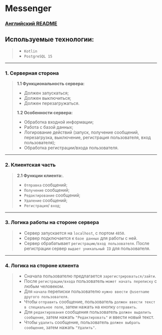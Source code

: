 # Messenger

### [Английский README](https://github.com/vcusnx/messenger/blob/master/README.md)

## **Используемые технологии:**
> - `Kotlin`
> - `PostgreSQL 15`

---

### **1. Серверная сторона**

> **1.1 Функциональность сервера:**
>
> - Должен запускаться;
> - Должен выключиться;
> - Должен перезагружаться.
>
> **1.2 Особенности сервера:**
>
> - Обработка входной информации;
> - Работа с базой данных;
> - Логирование действий (запуск, получение сообщений, перезагрузка, выключение, регистрация пользователя, вход пользователя);
> - Обработка регистрации/входа пользователя.

---

### **2. Клиентская часть**

> **2.1 Функции клиента:**.
>
> - `Отправка` сообщений;
> - `Получение` сообщений;
> - `Редактирование` сообщений;
> - `Удаление` сообщений;
> - `Регистрация`/ `вход`;

---

### **3. Логика работы на стороне сервера**

> - Сервер запускается на `localhost`, с портом `4850`.
> - Сервер подключается к `базе данных` для работы с ней.
> - Сервер обрабатывает `регистрацию/вход пользователя`. После регистрации сервер `выдает уникальный ID` для пользователя.

---

### **4. Логика на стороне клиента**

> - Сначала пользователю предлагается `зарегистрироваться/зайти`.
> - После `регистрации/входа` пользователь `может начать переписку` с любым человеком.
> - Для `начала` переписки пользователю `нужно ввести @username другого пользователя`.
> - Чтобы `отправить` сообщение, пользователь `должен ввести текст в специальное поле`, затем нажать на кнопку `отправить`.
> - Для `редактирования` сообщения пользователь `должен выделить сообщение`, затем нажать `"Редактировать"` и ввести новый текст.
> - Чтобы `удалить` сообщение, пользователь `должен выбрать сообщение`, затем нажать `"Удалить"`.
